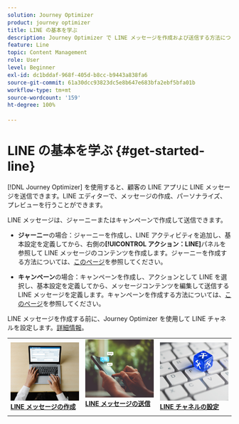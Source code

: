 ```yaml
---
solution: Journey Optimizer
product: journey optimizer
title: LINE の基本を学ぶ
description: Journey Optimizer で LINE メッセージを作成および送信する方法について説明します
feature: Line
topic: Content Management
role: User
level: Beginner
exl-id: dc1bddaf-968f-405d-b8cc-b9443a838fa6
source-git-commit: 61a30dcc93823dc5e8b647e683bfa2ebf5bfa01b
workflow-type: tm+mt
source-wordcount: '159'
ht-degree: 100%

---
```


# LINE の基本を学ぶ {#get-started-line}

[!DNL Journey Optimizer] を使用すると、顧客の LINE アプリに LINE メッセージを送信できます。LINE エディターで、メッセージの作成、パーソナライズ、プレビューを行うことができます。

LINE メッセージは、ジャーニーまたはキャンペーンで作成して送信できます。

* **ジャーニー**&#x200B;の場合：ジャーニーを作成し、LINE アクティビティを追加し、基本設定を定義してから、右側の&#x200B;**[!UICONTROL アクション：LINE]**&#x200B;パネルを参照して LINE メッセージのコンテンツを作成します。ジャーニーを作成する方法については、[このページ](../building-journeys/journey-gs.md)を参照してください。

* **キャンペーン**&#x200B;の場合：キャンペーンを作成し、アクションとして LINE を選択し、基本設定を定義してから、メッセージコンテンツを編集して送信する LINE メッセージを定義します。キャンペーンを作成する方法については、[このページ](../campaigns/create-campaign.md#configure)を参照してください。

LINE メッセージを作成する前に、Journey Optimizer を使用して LINE チャネルを設定します。[詳細情報](line-configuration.md)。

<table style="table-layout:fixed"><tr style="border: 0;">
<td>
<a href="create-line.md">
<img alt="リード" src="../assets/do-not-localize/sms-create.jpeg">
</a>
<div><a href="create-line.md"><strong>LINE メッセージの作成</strong>
</div>
</td>
<td>
<a href="send-line.md">
<img alt="低頻度" src="../assets/do-not-localize/sms-sending.jpg">
</a>
<div>
<a href="send-line.md"><strong>LINE メッセージの送信</strong></a>
</div>
<p></td>
<td>
<a href="line-configuration.md">
<img alt="低頻度" src="../assets/do-not-localize/inapp-config.jpg">
<div>
<a href="line-configuration.md"><strong>LINE チャネルの設定</strong>
</a>
</div>
</td>
</tr></table>
